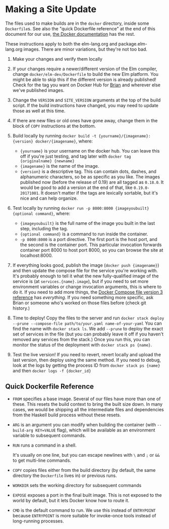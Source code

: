 # Making a Site Update

The files used to make builds are in the `docker` directory, inside some `Dockerfile`s.
See also the "quick Dockerfile reference" at the end of this document for our use, [the Docker documentation](https://docs.docker.com/engine/reference/builder/) has the rest.

These instructions apply to both the elm-lang.org and package.elm-lang.org images.
There are minor variations, but they're not too bad.

1. Make your changes and verify them locally

2. If your changes require a newer/different version of the Elm compiler, change `docker/elm-dev/Dockerfile` to build the new Elm platform.
   You might be able to skip this if the different version is already published!
   Check for the tag you want on Docker Hub for [Brian](https://hub.docker.com/r/brianhicks/elm-dev/tags/) and wherever else we've published images.

3. Change the `VERSION` and `SITE_VERSION` arguments at the top of the build script.
   If the build instructions have changed, you may need to update those as well at this time.

4. If there are new files or old ones have gone away, change them in the block of `COPY` instructions at the bottom.

5. Build locally by running `docker build -t {yourname}/{imagename}:{version} docker/{imagename}`, where:

   - `{yourname}` is your username on the docker hub.
     You can leave this off if you're just testing, and tag later with `docker tag {originalname} {newname}`
   - `{imagename}` is the name of the image.
   - `{version}` is a descriptive tag.
     This can contain dots, dashes, and alphanumeric characters, so be as specific as you like.
     The images published now (before the release of 0.19) are all tagged as `0.18.0`.
     It would be good to add a version at the end of that, like `0.19.0-20171001`.
     It doesn't matter if the tags are lexically sortable, but it's nice and can help organize.

6. Test locally by running `docker run -p 8000:8000 {imageyoubuilt} {optional command}`, where:

   - `{imageyoubuilt}` is the full name of the image you built in the last step, including the tag.
   - `{optional command}` is a command to run inside the container.
   - `-p 8000:8000` is a port directive.
     The first port is the host port, and the second is the container port.
     This particular invocation forwards container port 8000 to host port 8000, so you can browse the site at localhost:8000.

7. If everything looks good, publish the image (`docker push {imagename}`) and then update the compose file for the service you're working with.
   It's probably enough to tell it what the new fully-qualified image of the service is (at `services.{name}.image`), but if you need to set more environment variables or change invocation arguments, this is where to do it.
   If you need to add more things, the [Docker Compose file version 3 reference](https://docs.docker.com/compose/compose-file/) has *everything*.
   If you need something more specific, ask Brian or someone who's worked on those files before (check git history.)

8. Time to deploy!
   Copy the files to the server and run `docker stack deploy --prune --compose-file path/to/your.yaml name-of-your-yaml`
   You can find the name with `docker stack ls`.
   We add `--prune` to deploy the exact set of services in the file (but you can probably leave it off if you haven't removed any services from the stack.)
   Once you run this, you can monitor the status of the deployment with `docker stack ps {name}`.

9. Test the live version!
   If you need to revert, revert locally and upload the last version, then deploy using the same method.
   If you need to debug, look at the logs by getting the process ID from `docker stack ps {name}` and then `docker logs -f {docker_id}`

## Quick Dockerfile Reference

- `FROM` specifies a base image.
  Several of our files have more than one of these.
  This resets the build context to bring the built size down.
  In many cases, we would be shipping all the intermediate files and dependencies from the Haskell build process without these resets.

- `ARG` is an argument you can modify when building the container (with `--build-arg KEY=VALUE` flag), which will be available as an environment variable to subsequent commands.

- `RUN` runs a command in a shell.

  It's usually on one line, but you can escape newlines with `\` and `;` or `&&` to get multi-line commands.

- `COPY` copies files either from the build directory (by default, the same directory the `Dockerfile` lives in) or previous runs.

- `WORKDIR` sets the working directory for subsequent commands

- `EXPOSE` exposes a port in the final built image.
  This is not exposed to the world by default, but it lets Docker know how to route it.

- `CMD` is the default command to run.
  We use this instead of `ENTRYPOINT` because `ENTRYPOINT` is more suitable for invoke-once tools instead of long-running processes.
